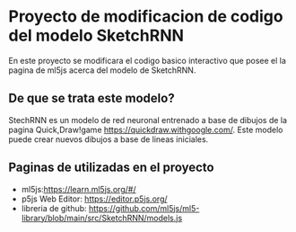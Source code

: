 # Proyecto de modificacion de codigo del modelo SketchRNN
En este proyecto se modificara el codigo basico interactivo que posee el la pagina de ml5js acerca del modelo de SketchRNN. 

## De que se trata este modelo?

StechRNN es un modelo de red neuronal entrenado a base de dibujos de la pagina Quick,Draw!game https://quickdraw.withgoogle.com/.
Este modelo puede crear nuevos dibujos a base de lineas iniciales.

## Paginas de utilizadas en el proyecto
- ml5js:https://learn.ml5js.org/#/
- p5js Web Editor: https://editor.p5js.org/
- libreria de github: https://github.com/ml5js/ml5-library/blob/main/src/SketchRNN/models.js
  


